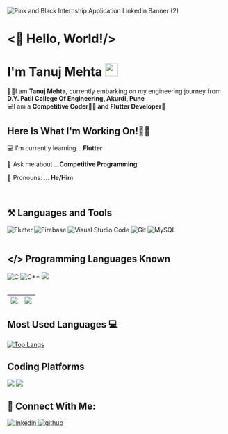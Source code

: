 ![Pink and Black Internship Application LinkedIn Banner (2)](https://user-images.githubusercontent.com/69143883/126523425-b16b9772-6f23-42ab-808b-b827a0ce669d.gif)

# <👋 Hello, World!/><br>
# I'm Tanuj Mehta <img src="https://raw.githubusercontent.com/MartinHeinz/MartinHeinz/master/wave.gif" width="30px">  
👨‍🎓I am <b>Tanuj Mehta</b>, currently embarking on my engineering journey from <b>D.Y. Patil College Of Engineering, Akurdi, Pune</b><br>
💻I am a <b>Competitive Coder👨‍💻 and Flutter Developer📱</b> <br>



## Here Is What I'm Working On!👨‍💻

  💻 I’m currently learning ...<strong>Flutter</strong>

  🤔 Ask me about ...<strong>Competitive Programming</strong>
  
  👦 Pronouns: ... <strong>He/Him</strong>
    
 
 <br>
  
  ## ⚒ Languages and Tools
  <div>
   <img alt="Flutter" src="https://img.shields.io/badge/flutter-00adfe.svg?style=for-the-badge&logo=flutter&logoColor=white"/>
   <img alt="Firebase" src="https://img.shields.io/badge/firebase-00adfe.svg?style=for-the-badge&logo=firebase&logoColor=white"/>
    <img alt="Visual Studio Code" src="https://img.shields.io/badge/VisualStudioCode-00adfe.svg?style=for-the-badge&logo=visual-studio-code&logoColor=white"/> <img alt="Git" src="https://img.shields.io/badge/git-00adfe.svg?style=for-the-badge&logo=git&logoColor=white"/>  <img alt="MySQL" src="https://img.shields.io/badge/mysql-00adfe.svg?style=for-the-badge&logo=mysql&logoColor=white"/> 
 </div> 
<br>
  
 ## </> Programming Languages Known
<div>
 <img alt="C" src="https://img.shields.io/badge/c-00adfe.svg?style=for-the-badge&logo=c&logoColor=white"/> <img alt="C++" src="https://img.shields.io/badge/c++-00adfe.svg?style=for-the-badge&logo=c%2B%2B&logoColor=white"/>&nbsp;<img src="https://img.shields.io/badge/Dart-00adfe?style=for-the-badge&logo=dart&logoColor=white"/></div>
 <br>
 
|<img src="https://github-readme-stats.vercel.app/api?username=mehtatanuj&&show_icons=true&theme=algolia&count_private=true&include_all_commits=true"/>|<img src="https://github-readme-streak-stats.herokuapp.com/?user=mehtatanuj&theme=algolia"/>|
|---|---|
 
 
 ## Most Used Languages 💻

[![Top Langs](https://github-readme-stats.vercel.app/api/top-langs/?username=mehtatanuj&layout=compact&theme=algolia)](https://github.com/mehtatanuj)<br>

## Coding Platforms
 <img src="https://img.shields.io/badge/-CodeChef-00adfe?style=for-the-badge&logo=CodeChef&logoColor=white" />&nbsp;<img src="https://img.shields.io/badge/-Hackerrank-00adfe?style=for-the-badge&logo=HackerRank&logoColor=white"/><br>
 
## 🤝 Connect With Me:  
  
  <div align="left">
 <a href= "https://www.linkedin.com/in/mehta-tanuj/">
<img src=https://img.shields.io/badge/linkedin-00adfe.svg?&style=for-the-badge&logo=linkedin&logoColor=white alt=linkedin style="margin-bottom: 5px;" />
</a>
<a href="https://github.com/mehtatanuj" target="_blank">
<img src=https://img.shields.io/badge/github-00adfe.svg?&style=for-the-badge&logo=github&logoColor=white alt=github style="margin-bottom: 5px;" />
</a>

  
</div>
